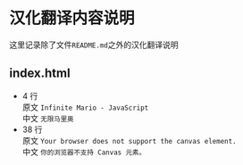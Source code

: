 # 汉化翻译内容说明

这里记录除了文件`README.md`之外的汉化翻译说明

## index.html

- 4 行  
  原文 `Infinite Mario - JavaScript`  
  中文 `无限马里奥`
- 38 行  
  原文 `Your browser does not support the canvas element.`  
  中文 `你的浏览器不支持 Canvas 元素。`

